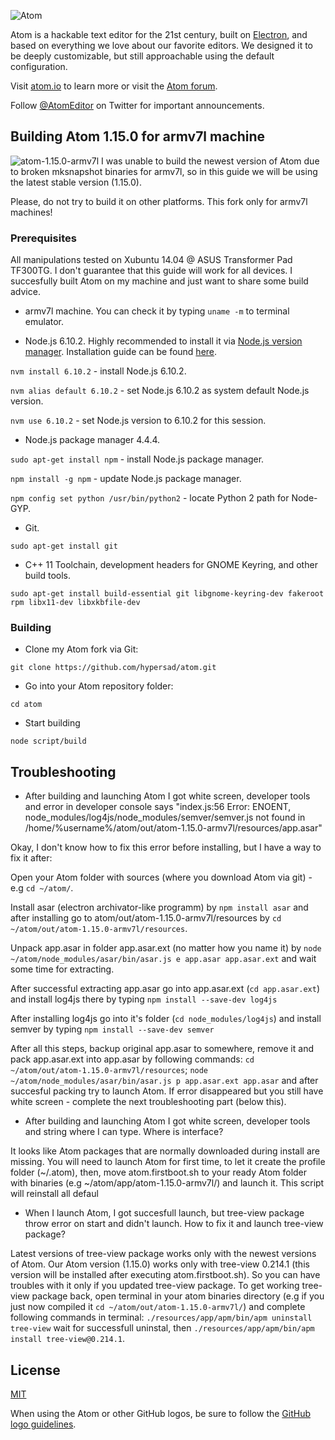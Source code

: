 ![Atom](https://cloud.githubusercontent.com/assets/72919/2874231/3af1db48-d3dd-11e3-98dc-6066f8bc766f.png)

Atom is a hackable text editor for the 21st century, built on [Electron](https://github.com/atom/electron), and based on everything we love about our favorite editors. We designed it to be deeply customizable, but still approachable using the default configuration.

Visit [atom.io](https://atom.io) to learn more or visit the [Atom forum](https://discuss.atom.io).

Follow [@AtomEditor](https://twitter.com/atomeditor) on Twitter for important
announcements.

## Building Atom 1.15.0 for armv7l machine

![atom-1.15.0-armv7l](https://i.gyazo.com/ce02f284e5d47e0b77a60728aadf0e98.png)
I was unable to build the newest version of Atom due to broken mksnapshot binaries for armv7l, so in this guide we will be using the latest stable version (1.15.0).

Please, do not try to build it on other platforms. This fork only for armv7l machines!

### Prerequisites

All manipulations tested on Xubuntu 14.04 @ ASUS Transformer Pad TF300TG. I don't guarantee that this guide will work for all devices. I succesfully built Atom on my machine and just want to share some build advice.

- armv7l machine. You can check it by typing `uname -m` to terminal emulator.

- Node.js 6.10.2. Highly recommended to install it via [Node.js version manager](https://www.npmjs.com/). Installation guide can be found [here](https://github.com/creationix/nvm#install-script).

`nvm install 6.10.2` - install Node.js 6.10.2.

`nvm alias default 6.10.2` - set Node.js 6.10.2 as system default Node.js version.

`nvm use 6.10.2` - set Node.js version to 6.10.2 for this session.

- Node.js package manager 4.4.4.

`sudo apt-get install npm` - install Node.js package manager.

`npm install -g npm` - update Node.js package manager.

`npm config set python /usr/bin/python2` - locate Python 2 path for Node-GYP.

- Git.

`sudo apt-get install git`

- C++ 11 Toolchain, development headers for GNOME Keyring, and other build tools.

`sudo apt-get install build-essential git libgnome-keyring-dev fakeroot rpm libx11-dev libxkbfile-dev`

### Building

- Clone my Atom fork via Git:

`git clone https://github.com/hypersad/atom.git`

- Go into your Atom repository folder:

`cd atom`

- Start building

`node script/build`

## Troubleshooting

- After building and launching Atom I got white screen, developer tools and error in developer console says "index.js:56 Error: ENOENT, node_modules/log4js/node_modules/semver/semver.js not found in /home/%username%/atom/out/atom-1.15.0-armv7l/resources/app.asar"

Okay, I don't know how to fix this error before installing, but I have a way to fix it after: 

Open your Atom folder with sources (where you download Atom via git) - e.g `cd ~/atom/`. 

Install asar (electron archivator-like programm) by `npm install asar` and after installing go to atom/out/atom-1.15.0-armv7l/resources by `cd ~/atom/out/atom-1.15.0-armv7l/resources`.

Unpack app.asar in folder app.asar.ext (no matter how you name it) by `node ~/atom/node_modules/asar/bin/asar.js e app.asar app.asar.ext` and wait some time for extracting.

After successful extracting app.asar go into app.asar.ext (`cd app.asar.ext`) and install log4js there by typing `npm install --save-dev log4js`

After installing log4js go into it's folder (`cd node_modules/log4js`) and install semver by typing `npm install --save-dev semver`

After all this steps, backup original app.asar to somewhere, remove it and pack app.asar.ext into app.asar by following commands: `cd ~/atom/out/atom-1.15.0-armv7l/resources`; `node ~/atom/node_modules/asar/bin/asar.js p app.asar.ext app.asar` and after succesful packing try to launch Atom. If error disappeared but you still have white screen - complete the next troubleshooting part (below this).

- After building and launching Atom I got white screen, developer tools and string where I can type. Where is interface?

It looks like Atom packages that are normally downloaded during install are missing. You will need to launch Atom for first time, to let it create the profile folder (~/.atom), then, move atom.firstboot.sh to your ready Atom folder with binaries (e.g ~/atom/app/atom-1.15.0-armv7l/) and launch it. This script will reinstall all defaul

- When I launch Atom, I got succesfull launch, but tree-view package throw error on start and didn't launch. How to fix it and launch tree-view package?

Latest versions of tree-view package works only with the newest versions of Atom. Our Atom version (1.15.0) works only with tree-view 0.214.1 (this version will be installed after executing atom.firstboot.sh). So you can have troubles with it only if you updated tree-view package. To get working tree-view package back, open terminal in your atom binaries directory (e.g if you just now compiled it `cd ~/atom/out/atom-1.15.0-armv7l/`) and complete following commands in terminal: `./resources/app/apm/bin/apm uninstall tree-view` wait for successfull uninstal, then `./resources/app/apm/bin/apm install tree-view@0.214.1`.
## License

[MIT](https://github.com/atom/atom/blob/master/LICENSE.md)

When using the Atom or other GitHub logos, be sure to follow the [GitHub logo guidelines](https://github.com/logos).
